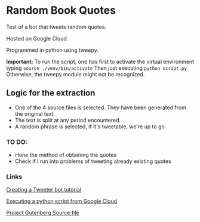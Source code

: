 # Random Book Quotes
Test of a bot that tweets random quotes.

Hosted on Google Cloud.

Programmed in python using tweepy.

**Important:** To run the script, one has first to activate the virtual environment typing
`source ./venv/bin/activate`
Then just executing
`python script.py`
Otherwise, the tweepy module might not be recognized.

## Logic for the extraction
* One of the 4 source files is selected. They have been generated from the original text.
* The text is split at any period encountered.
* A random phrase is selected, if it's tweetable, we're up to go

### TO DO:
* Hone the method of obtaining the quotes
* Check if I run into problems of tweeting already existing quotes

### Links
[Creating a Tweeter bot tutorial](https://realpython.com/twitter-bot-python-tweepy/)

[Executing a python script from Google Cloud](https://www.youtube.com/watch?v=5OL7fu2R4M8&t=3s)

[Project Gutenberg Source file](http://www.gutenberg.org/cache/epub/53552/pg53552.txt)
